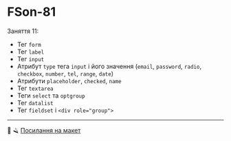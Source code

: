 # FSon-81

Заняття 11:

- Тег `form`
- Тег `label`
- Тег `input`
- Атрибут `type` тега `input` і його значення (`email`, `password`, `radio`, `checkbox`, `number`,
  `tel`, `range`, `date`)
- Атрибути `placeholder`, `checked`, `name`
- Тег `textarea`
- Теги `select` та `optgroup`
- Тег `datalist`
- Тег `fieldset` і `<div role="group">`

---

💈 🪒
[Посилання на макет](https://www.figma.com/file/z6Rb84e4NKxe66QNokOWA8/Barbershop-EN?node-id=1374%3A32)
